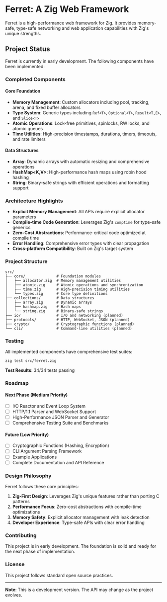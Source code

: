 # Ferret: A Zig Web Framework

Ferret is a high-performance web framework for Zig. It provides memory-safe, type-safe networking and web application capabilities with Zig's unique strengths.

## Project Status

Ferret is currently in early development. The following components have been implemented:

### Completed Components

#### Core Foundation
- **Memory Management**: Custom allocators including pool, tracking, arena, and fixed buffer allocators
- **Type System**: Generic types including `Ref<T>`, `Optional<T>`, `Result<T,E>`, and `Slice<T>`
- **Atomic Operations**: Lock-free primitives, spinlocks, RW locks, and atomic queues
- **Time Utilities**: High-precision timestamps, durations, timers, timeouts, and rate limiters

#### Data Structures
- **Array<T>**: Dynamic arrays with automatic resizing and comprehensive operations
- **HashMap<K,V>**: High-performance hash maps using robin hood hashing
- **String**: Binary-safe strings with efficient operations and formatting support

### Architecture Highlights

- **Explicit Memory Management**: All APIs require explicit allocator parameters
- **Compile-time Code Generation**: Leverages Zig's `comptime` for type-safe generics
- **Zero-Cost Abstractions**: Performance-critical code optimized at compile time
- **Error Handling**: Comprehensive error types with clear propagation
- **Cross-platform Compatibility**: Built on Zig's target system

### Project Structure

```
src/
├── core/              # Foundation modules
│   ├── allocator.zig  # Memory management utilities
│   ├── atomic.zig     # Atomic operations and synchronization
│   ├── time.zig       # High-precision timing utilities
│   └── types.zig      # Core type definitions
├── collections/       # Data structures
│   ├── array.zig      # Dynamic arrays
│   ├── hashmap.zig    # Hash maps
│   └── string.zig     # Binary-safe strings
├── io/                # I/O and networking (planned)
├── protocols/         # HTTP, WebSocket, JSON (planned)
├── crypto/            # Cryptographic functions (planned)
└── cli/               # Command-line utilities (planned)
```

### Testing

All implemented components have comprehensive test suites:

```bash
zig test src/ferret.zig
```

**Test Results**: 34/34 tests passing

### Roadmap

#### Next Phase (Medium Priority)
- [ ] I/O Reactor and Event Loop System
- [ ] HTTP/1.1 Parser and WebSocket Support  
- [ ] High-Performance JSON Parser and Generator
- [ ] Comprehensive Testing Suite and Benchmarks

#### Future (Low Priority)
- [ ] Cryptographic Functions (Hashing, Encryption)
- [ ] CLI Argument Parsing Framework
- [ ] Example Applications
- [ ] Complete Documentation and API Reference

### Design Philosophy

Ferret follows these core principles:

1. **Zig-First Design**: Leverages Zig's unique features rather than porting C patterns
2. **Performance Focus**: Zero-cost abstractions with compile-time optimizations
3. **Memory Safety**: Explicit allocator management with leak detection
4. **Developer Experience**: Type-safe APIs with clear error handling

### Contributing

This project is in early development. The foundation is solid and ready for the next phase of implementation.

### License

This project follows standard open source practices.

---

**Note**: This is a development version. The API may change as the project evolves.